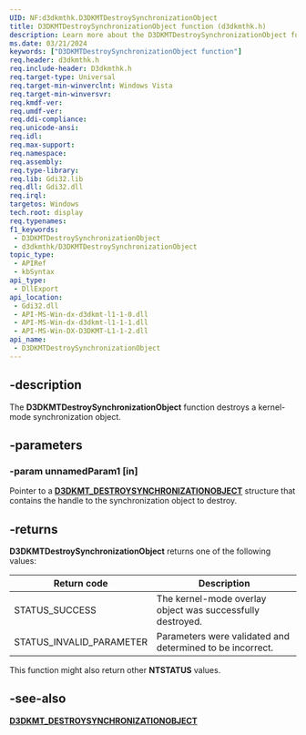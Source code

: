 ```yaml
---
UID: NF:d3dkmthk.D3DKMTDestroySynchronizationObject
title: D3DKMTDestroySynchronizationObject function (d3dkmthk.h)
description: Learn more about the D3DKMTDestroySynchronizationObject function.
ms.date: 03/21/2024
keywords: ["D3DKMTDestroySynchronizationObject function"]
req.header: d3dkmthk.h
req.include-header: D3dkmthk.h
req.target-type: Universal
req.target-min-winverclnt: Windows Vista
req.target-min-winversvr: 
req.kmdf-ver: 
req.umdf-ver: 
req.ddi-compliance: 
req.unicode-ansi: 
req.idl: 
req.max-support: 
req.namespace: 
req.assembly: 
req.type-library: 
req.lib: Gdi32.lib
req.dll: Gdi32.dll
req.irql: 
targetos: Windows
tech.root: display
req.typenames: 
f1_keywords:
 - D3DKMTDestroySynchronizationObject
 - d3dkmthk/D3DKMTDestroySynchronizationObject
topic_type:
 - APIRef
 - kbSyntax
api_type:
 - DllExport
api_location:
 - Gdi32.dll
 - API-MS-Win-dx-d3dkmt-l1-1-0.dll
 - API-MS-Win-dx-d3dkmt-l1-1-1.dll
 - API-MS-Win-DX-D3DKMT-L1-1-2.dll
api_name:
 - D3DKMTDestroySynchronizationObject
---
```


## -description

The **D3DKMTDestroySynchronizationObject** function destroys a kernel-mode synchronization object.

## -parameters

### -param unnamedParam1 [in]

Pointer to a [**D3DKMT_DESTROYSYNCHRONIZATIONOBJECT**](ns-d3dkmthk-_d3dkmt_destroysynchronizationobject.md) structure that contains the handle to the synchronization object to destroy.

## -returns

**D3DKMTDestroySynchronizationObject** returns one of the following values:

| Return code | Description |
|--|--|
| STATUS_SUCCESS | The kernel-mode overlay object was successfully destroyed. |
| STATUS_INVALID_PARAMETER | Parameters were validated and determined to be incorrect. |

This function might also return other **NTSTATUS** values.

## -see-also

[**D3DKMT_DESTROYSYNCHRONIZATIONOBJECT**](ns-d3dkmthk-_d3dkmt_destroysynchronizationobject.md)
